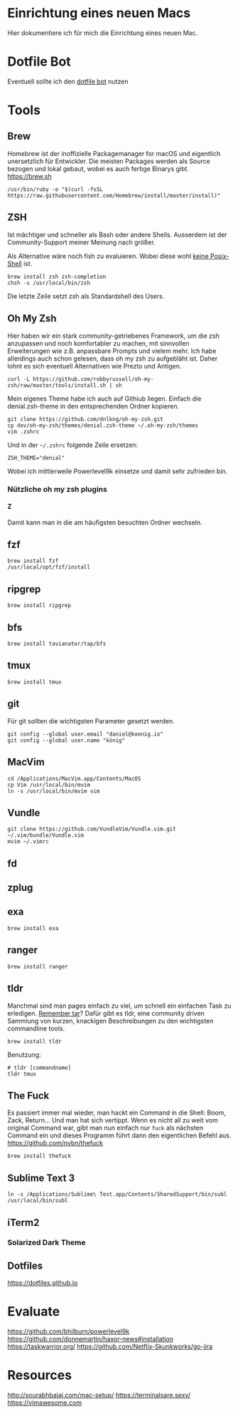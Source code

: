 # Einrichtung eines neuen Macs
Hier dokumentiere ich für mich die Einrichtung eines neuen Mac. 

# Dotfile Bot
Eventuell sollte ich den [dotfile bot](https://github.com/dnlkng/dotfiles) nutzen

# Tools
## Brew
Homebrew ist der inoffizielle Packagemanager for macOS und eigentlich unersetzlich für Entwickler. Die meisten Packages werden als Source bezogen und lokal gebaut, wobei es auch fertige Binarys gibt.
<https://brew.sh>
```
/usr/bin/ruby -e "$(curl -fsSL https://raw.githubusercontent.com/Homebrew/install/master/install)"
```

## ZSH
Ist mächtiger und schneller als Bash oder andere Shells. Ausserdem ist der Community-Support meiner Meinung nach größer.

Als Alternative wäre noch fish zu evaluieren. Wobei diese wohl [keine Posix-Shell](https://stackoverflow.com/questions/48732986/) ist.
```
brew install zsh zsh-completion
chsh -s /usr/local/bin/zsh
```
Die letzte Zeile setzt zsh als Standardshell des Users.

## Oh My Zsh
Hier haben wir ein stark community-getriebenes Framework, um die zsh anzupassen und noch komfortabler zu machen, mit sinnvollen Erweiterungen wie z.B. anpassbare Prompts und vielem mehr. Ich habe allerdings auch schon gelesen, dass oh my zsh zu aufgebläht ist. Daher lohnt es sich eventuell Alternativen wie Prezto und Antigen.
```
curl -L https://github.com/robbyrussell/oh-my-zsh/raw/master/tools/install.sh | sh
```
Mein eigenes Theme habe ich auch auf Githiub liegen. Einfach die denial.zsh-theme in den entsprechenden Ordner kopieren.
```
git clone https://github.com/dnlkng/oh-my-zsh.git
cp dev/oh-my-zsh/themes/denial.zsh-theme ~/.oh-my-zsh/themes
vim .zshrc
```
Und in der `~/.zshrc` folgende Zeile ersetzen:
```
ZSH_THEME="denial"
```
Wobei ich mittlerweile Powerlevel9k einsetze und damit sehr zufrieden bin.

### Nützliche oh my zsh plugins
#### Z
Damit kann man in die am häufigsten besuchten Ordner wechseln.

## fzf
```
brew install fzf
/usr/local/opt/fzf/install
```
## ripgrep
```
brew install ripgrep
```


## bfs
```
brew install tavianator/tap/bfs
```

## tmux
```
brew install tmux
```

## git
Für git sollten die wichtigsten Parameter gesetzt werden.
```
git config --global user.email "daniel@koenig.io"
git config --global user.name "könig"
```

## MacVim
```
cd /Applications/MacVim.app/Contents/MacOS
cp Vim /usr/local/bin/mvim
ln -s /usr/local/bin/mvim vim
```

## Vundle
```
git clone https://github.com/VundleVim/Vundle.vim.git ~/.vim/bundle/Vundle.vim
mvim ~/.vimrc
```

## fd
## zplug
## exa
```
brew install exa
```
## ranger
```
brew install ranger
```
## tldr
Manchmal sind man pages einfach zu viel, um schnell ein einfachen Task zu erledigen. [Remember tar](https://xkcd.com/1168/)? Dafür gibt es tldr, eine community driven Sammlung von kurzen, knackigen Beschreibungen zu den wichtigsten commandline tools.
```
brew install tldr
```
Benutzung:
```
# tldr [commandname]
tldr tmux
```

## The Fuck
Es passiert immer mal wieder, man hackt ein Command in die Shell: Boom, Zack, Return... Und man hat sich vertippt. Wenn es nicht all zu weit vom original Command war, gibt man nun einfach nur `fuck` als nächsten Command ein und dieses Programm führt dann den eigentlichen Befehl aus.
<https://github.com/nvbn/thefuck>

```
brew install thefuck
```

 
## Sublime Text 3
```
ln -s /Applications/Sublime\ Text.app/Contents/SharedSupport/bin/subl /usr/local/bin/subl
```

## iTerm2
### Solarized Dark Theme

## Dotfiles
<https://dotfiles.github.io>

# Evaluate
<https://github.com/bhilburn/powerlevel9k>
<https://github.com/donnemartin/haxor-news#installation>
<https://taskwarrior.org/>
<https://github.com/Netflix-Skunkworks/go-jira>

# Resources
<http://sourabhbajaj.com/mac-setup/>
<https://terminalsare.sexy/>
<https://vimawesome.com>

